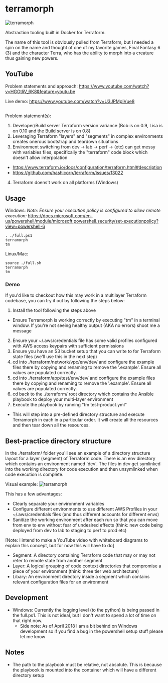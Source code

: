 # terramorph

![terramorph](https://github.com/ljsommer/terramorph/blob/master/terramorph.png?raw=true)

Abstraction tooling built in Docker for Terraform.

The name of this tool is obviously pulled from Terraform, but I needed a spin on the name and thought of one of my favorite games, Final Fantasy 6 (3) and the character Terra, who has the ability to morph into a creature thus gaining new powers.


## YouTube
Problem statements and approach:
https://www.youtube.com/watch?v=HGOtliV_6K8&feature=youtu.be

Live demo:
https://www.youtube.com/watch?v=U3JPMpIVue8

##
Problem statement(s):
1. Developer/Build server Terraform version variance (Bob is on 0.9, Lisa is on 0.10 and the Build server is on 0.8)
2. Leveraging Terraform "layers" and "segments" in complex environments creates onerous bootstrap and teardown situations
3. Environment switching from dev -> lab -> perf -> (etc) can get messy with variables files, specifically the "terraform" code block which doesn't allow interpolation
  * https://www.terraform.io/docs/configuration/terraform.html#description
  * https://github.com/hashicorp/terraform/issues/13022
4. Terraform doens't work on all platforms (Windows)

## Usage
Windows:
*Note: Ensure your execution policy is configured to allow remote execution:*
https://docs.microsoft.com/en-us/powershell/module/microsoft.powershell.security/set-executionpolicy?view=powershell-6
```
. ./full.ps1
terramorph
tm
```

Linux/Mac:
```
source ./full.sh
terramorph
tm
```

### Demo
If you'd like to checkout how this may work in a multilayer Terraform codebase, you can try it out by following the steps below:
1. Install the tool following the steps above
  * Ensure Terramorph is working correctly by executing "tm" in a terminal window. If you're not seeing healthy output (AKA no errors) shoot me a message
2. Ensure your ~/.aws/credentials file has some valid profiles configured with AWS access keypairs with sufficient permissions
3. Ensure you have an S3 bucket setup that you can write to for Terraform state files (we'll use this in the next step)
4. cd into ./terraform/network/vpc/env/dev/ and configure the example files there by copying and renaming to remove the '.example'. Ensure all values are populated correctly.
5. cd into ./terraform/app/test/env/dev/ and configure the example files there by copying and renaming to remove the '.example'. Ensure all values are populated correctly.
6. cd back to the ./terraform/ root directory which contains the Ansible playbook to deploy your multi-layer environment
7. Execute the playbook by running "tm test-product.yml"
  * This will step into a pre-defined directory structure and execute Terramorph in each in a particular order. It will create all the resources and then tear down all the resources.

## Best-practice directory structure
In the ./terraform/ folder you'll see an example of a directory structure layout for a layer (segment) of Terraform code. There is an env directory which contains an environment named 'dev'. The files in dev get symlinked into the working directory for code execution and then unsymlinked when code execution is complete.

Visual example:
![terramorph](https://github.com/ljsommer/terramorph/blob/master/layers_segments.png?raw=true)

This has a few advantages:
* Clearly separate your environment variables
* Configure different environments to use different AWS Profiles in your ~/.aws/credentials files (and thus different accounts for different envs)
* Sanitize the working environment after each run so that you can move from env to env without fear of undesired effects (think: new code being deployed from dev to lab to staging to perf to prod etc)


[Note: I intend to make a YouTube video with whiteboard diagrams to explain this concept, but for now this will have to do]
* Segment: A directory containing Terraform code that may or may not refer to remote state from another segment
* Layer: A logical grouping of code context directories that compromise a piece of your environment (think: three tier web architecture)
* Libary: An environment directory inside a segment which contains relevant configuration files for an environment


## Development
* Windows: Currently the logging level (to the python) is being passed in the full.ps1. This is not ideal, but I don't want to spend a lot of time on that right now.
  * Side note: As of April 2018 I am a bit behind on Windows development so if you find a bug in the powershell setup stuff please let me know

## Notes
* The path to the playbook must be relative, not absolute. This is because the playbook is mounted into the container which will have a different directory setup